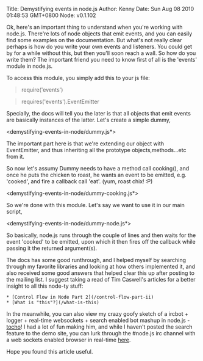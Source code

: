 Title: Demystifying events in node.js
Author: Kenny
Date: Sun Aug 08 2010 01:48:53 GMT+0800
Node: v0.1.102

Ok, here's an important thing to understand when you're working with node.js. There're lots of node objects that emit events, and you can easily find some examples on the documentation. But what's not really clear perhaps is how do you write your own events and listeners. You could get by for a while without this, but then you'll soon reach a wall. So how do you write them? The important friend you need to know first of all is the 'events' module in node.js.

To access this module, you simply add this to your js file:

> require('events')

> requires('events').EventEmitter

Specially, the docs will tell you the later is that all objects that emit events are basically instances of the latter. Let's create a simple dummy,

<demystifying-events-in-node/dummy.js*>

The important part here is that we're extending our object with EventEmitter, and thus inheriting all the prototype objects,methods...etc from it.

So now let's assumy Dummy needs to have a method call cooking(), and once he puts the chicken to roast, he wants an event to be emitted, e.g. 'cooked', and fire a callback call 'eat'. (yum, roast chix! :P)

<demystifying-events-in-node/dummy-cooking.js*>

So we're done with this module. Let's say we want to use it in our main script,

<demystifying-events-in-node/dummy-node.js*>

So basically, node.js runs through the couple of lines and then waits for the event 'cooked' to be emitted, upon which it then fires off the callback while passing it the returned argument(s).

The docs has some good runthrough, and I helped myself by searching through my favorite libraries and looking at how others implemented it, and also received some good answers that helped clear this up after posting to the mailing list. I suggest taking a read of Tim Caswell's articles for a better insight to all this node-ty stuff:

    * [Control Flow in Node Part 2](/control-flow-part-ii)
    * [What is "this"?](/what-is-this)

In the meanwhile, you can also view my crazy goofy sketch of a ircbot + logger + real-time websockets + search enabled bot mashup in node.js - [tocho](http://github.com/kennyshen/tocho)! I had a lot of fun making him, and while I haven't posted the search feature to the demo site, you can lurk through the #node.js irc channel with a web sockets enabled browser in real-time [here](http://northpole.sg/3Z).

Hope you found this article useful.